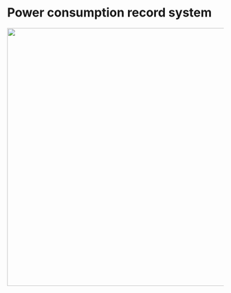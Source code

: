# Power consumption record system

<center><img src="https://github.com/TripleC-Light/CurrentMeter/blob/master/image/Hardware%20architecture.jpg?raw=true" width=600></center>
